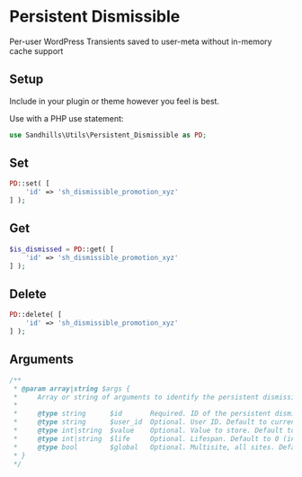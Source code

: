 # Persistent Dismissible

Per-user WordPress Transients saved to user-meta without in-memory cache support

## Setup

Include in your plugin or theme however you feel is best.

Use with a PHP use statement:

```php
use Sandhills\Utils\Persistent_Dismissible as PD;
```

## Set

```php
PD::set( [
	'id' => 'sh_dismissible_promotion_xyz'
] );
```

## Get

```php
$is_dismissed = PD::get( [
	'id' => 'sh_dismissible_promotion_xyz'
] );
```

## Delete

```php
PD::delete( [
	'id' => 'sh_dismissible_promotion_xyz'
] );
```

## Arguments

```php
/**
 * @param array|string $args {
 *     Array or string of arguments to identify the persistent dismissible.
 *
 *     @type string      $id       Required. ID of the persistent dismissible.
 *     @type string      $user_id  Optional. User ID. Default to current user ID.
 *     @type int|string  $value    Optional. Value to store. Default to true.
 *     @type int|string  $life     Optional. Lifespan. Default to 0 (infinite)
 *     @type bool        $global   Optional. Multisite, all sites. Default true.
 * }
 */
```
